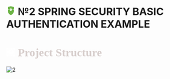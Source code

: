 <h1 style="font-size: 27px">
  <img src="../assets/icons/ss.png" width="24" height="24">  
№2 SPRING SECURITY BASIС AUTHENTICATION EXAMPLE
</h1>


<h1 style="color: #d7cecc; font-size: 30px; font-family: Ebrima">
   <img src="../assets/icons/logo.png" width="23" height="23">
  Project Structure
</h1>

![2](https://github.com/user-attachments/assets/e736c15a-f24c-4ca5-a3ab-fe1fcdf4e775)

